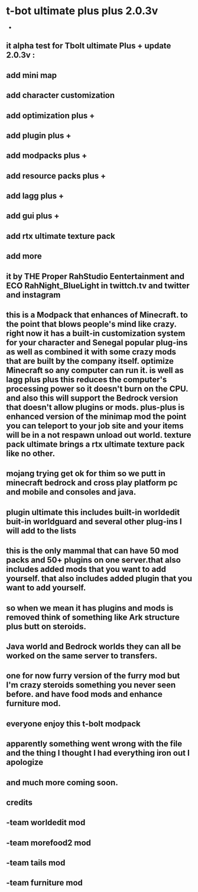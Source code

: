 # t-bot ultimate plus plus 2.0.3v
-
it alpha test for Tbolt ultimate Plus + update 2.0.3v :  
-
add mini map 
-
add character customization 
-
add optimization plus + 
-
add plugin plus + 
-
add modpacks plus +
-
add resource packs plus + 
-
add lagg plus + 
-
add gui plus +
-
add rtx ultimate texture pack
-
add more 
-
it by THE Proper RahStudio Eentertainment and ECO RahNight_BlueLight in twittch.tv and twitter and instagram 
-
this is a Modpack that enhances of Minecraft. to the point that blows people's mind like crazy. right now it has a built-in customization system for your character and Senegal popular plug-ins as well as combined it with some crazy mods that are built by the company itself. optimize Minecraft so any computer can run it. is well as lagg plus plus this reduces the computer's processing power so it doesn't burn on the CPU. and also this will support the Bedrock version that doesn't allow plugins or mods. plus-plus is enhanced version of the minimap mod the point you can teleport to your job site and your items will be in a not respawn unload out world. texture pack ultimate brings a rtx ultimate texture pack like no other.  
-
mojang trying get ok for thim so we putt in minecraft bedrock and cross play platform pc and mobile and consoles and java. 
-
plugin ultimate this includes built-in worldedit buit-in worldguard and several other plug-ins I will add to the lists
-
this is the only mammal that can have 50 mod packs and 50+ plugins on one server.that also includes added mods that you want to add yourself. that also includes added plugin that you want to add yourself.  
-
so when we mean it has plugins and mods is removed think of something like Ark structure plus butt on steroids.  
-
Java world and Bedrock worlds they can all be worked on the same server to transfers.  
-
one for now furry version of the furry mod but I'm crazy steroids something you never seen before. and have food mods and enhance furniture mod.
-
everyone enjoy this t-bolt modpack  
-
apparently something went wrong with the file and the thing I thought I had everything iron out I apologize  
-
and much more coming soon.  
-
credits 
-
-team worldedit mod 
-
-team morefood2 mod 
-
-team tails mod 
-
-team furniture mod 
-
